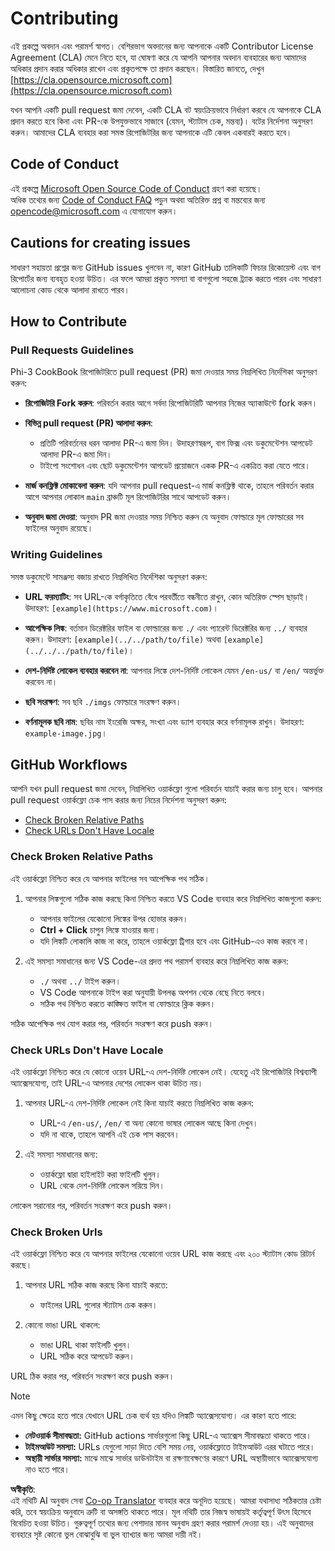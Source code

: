 <!--
CO_OP_TRANSLATOR_METADATA:
{
  "original_hash": "90d0d072cf26ccc1f271a580d3e45d70",
  "translation_date": "2025-07-09T18:13:09+00:00",
  "source_file": "CONTRIBUTING.md",
  "language_code": "bn"
}
-->
# Contributing

এই প্রকল্পে অবদান এবং পরামর্শ স্বাগত। বেশিরভাগ অবদানের জন্য আপনাকে একটি Contributor License Agreement (CLA) মেনে নিতে হবে, যা ঘোষণা করে যে আপনি আপনার অবদান ব্যবহারের জন্য আমাদের অধিকার প্রদান করার অধিকার রাখেন এবং প্রকৃতপক্ষে তা প্রদান করছেন। বিস্তারিত জানতে, দেখুন [https://cla.opensource.microsoft.com](https://cla.opensource.microsoft.com)

যখন আপনি একটি pull request জমা দেবেন, একটি CLA বট স্বয়ংক্রিয়ভাবে নির্ধারণ করবে যে আপনাকে CLA প্রদান করতে হবে কিনা এবং PR-কে উপযুক্তভাবে সাজাবে (যেমন, স্ট্যাটাস চেক, মন্তব্য)। বটের নির্দেশনা অনুসরণ করুন। আমাদের CLA ব্যবহার করা সমস্ত রিপোজিটরির জন্য আপনাকে এটি কেবল একবারই করতে হবে।

## Code of Conduct

এই প্রকল্পে [Microsoft Open Source Code of Conduct](https://opensource.microsoft.com/codeofconduct/) গ্রহণ করা হয়েছে।  
অধিক তথ্যের জন্য [Code of Conduct FAQ](https://opensource.microsoft.com/codeofconduct/faq/) পড়ুন অথবা অতিরিক্ত প্রশ্ন বা মন্তব্যের জন্য [opencode@microsoft.com](mailto:opencode@microsoft.com) এ যোগাযোগ করুন।

## Cautions for creating issues

সাধারণ সহায়তা প্রশ্নের জন্য GitHub issues খুলবেন না, কারণ GitHub তালিকাটি ফিচার রিকোয়েস্ট এবং বাগ রিপোর্টের জন্য ব্যবহৃত হওয়া উচিত। এর ফলে আমরা প্রকৃত সমস্যা বা বাগগুলো সহজে ট্র্যাক করতে পারব এবং সাধারণ আলোচনা কোড থেকে আলাদা রাখতে পারব।

## How to Contribute

### Pull Requests Guidelines

Phi-3 CookBook রিপোজিটরিতে pull request (PR) জমা দেওয়ার সময় নিম্নলিখিত নির্দেশিকা অনুসরণ করুন:

- **রিপোজিটরি Fork করুন**: পরিবর্তন করার আগে সর্বদা রিপোজিটরিটি আপনার নিজের অ্যাকাউন্টে fork করুন।

- **বিভিন্ন pull request (PR) আলাদা করুন**:
  - প্রতিটি পরিবর্তনের ধরন আলাদা PR-এ জমা দিন। উদাহরণস্বরূপ, বাগ ফিক্স এবং ডকুমেন্টেশন আপডেট আলাদা PR-এ জমা দিন।
  - টাইপো সংশোধন এবং ছোট ডকুমেন্টেশন আপডেট প্রয়োজনে একক PR-এ একত্রিত করা যেতে পারে।

- **মার্জ কনফ্লিক্ট মোকাবেলা করুন**: যদি আপনার pull request-এ মার্জ কনফ্লিক্ট থাকে, তাহলে পরিবর্তন করার আগে আপনার লোকাল `main` ব্রাঞ্চটি মূল রিপোজিটরির সাথে আপডেট করুন।

- **অনুবাদ জমা দেওয়া**: অনুবাদ PR জমা দেওয়ার সময় নিশ্চিত করুন যে অনুবাদ ফোল্ডারে মূল ফোল্ডারের সব ফাইলের অনুবাদ রয়েছে।

### Writing Guidelines

সমস্ত ডকুমেন্টে সামঞ্জস্য বজায় রাখতে নিম্নলিখিত নির্দেশিকা অনুসরণ করুন:

- **URL ফরম্যাটিং**: সব URL-কে বর্গাকৃতিতে বেঁধে পরবর্তীতে বন্ধনীতে রাখুন, কোন অতিরিক্ত স্পেস ছাড়াই। উদাহরণ: `[example](https://www.microsoft.com)`।

- **আপেক্ষিক লিঙ্ক**: বর্তমান ডিরেক্টরির ফাইল বা ফোল্ডারের জন্য `./` এবং প্যারেন্ট ডিরেক্টরির জন্য `../` ব্যবহার করুন। উদাহরণ: `[example](../../path/to/file)` অথবা `[example](../../../path/to/file)`।

- **দেশ-নির্দিষ্ট লোকেল ব্যবহার করবেন না**: আপনার লিঙ্কে দেশ-নির্দিষ্ট লোকেল যেমন `/en-us/` বা `/en/` অন্তর্ভুক্ত করবেন না।

- **ছবি সংরক্ষণ**: সব ছবি `./imgs` ফোল্ডারে সংরক্ষণ করুন।

- **বর্ণনামূলক ছবি নাম**: ছবির নাম ইংরেজি অক্ষর, সংখ্যা এবং ড্যাশ ব্যবহার করে বর্ণনামূলক রাখুন। উদাহরণ: `example-image.jpg`।

## GitHub Workflows

আপনি যখন pull request জমা দেবেন, নিম্নলিখিত ওয়ার্কফ্লো গুলো পরিবর্তন যাচাই করার জন্য চালু হবে। আপনার pull request ওয়ার্কফ্লো চেক পাস করার জন্য নিচের নির্দেশনা অনুসরণ করুন:

- [Check Broken Relative Paths](../..)  
- [Check URLs Don't Have Locale](../..)

### Check Broken Relative Paths

এই ওয়ার্কফ্লো নিশ্চিত করে যে আপনার ফাইলের সব আপেক্ষিক পথ সঠিক।

1. আপনার লিঙ্কগুলো সঠিক কাজ করছে কিনা নিশ্চিত করতে VS Code ব্যবহার করে নিম্নলিখিত কাজগুলো করুন:  
    - আপনার ফাইলের যেকোনো লিঙ্কের উপর হোভার করুন।  
    - **Ctrl + Click** চাপুন লিঙ্কে যাওয়ার জন্য।  
    - যদি লিঙ্কটি লোকালি কাজ না করে, তাহলে ওয়ার্কফ্লো ট্রিগার হবে এবং GitHub-এও কাজ করবে না।

1. এই সমস্যা সমাধানের জন্য VS Code-এর প্রদত্ত পথ পরামর্শ ব্যবহার করে নিম্নলিখিত কাজ করুন:  
    - `./` অথবা `../` টাইপ করুন।  
    - VS Code আপনাকে টাইপ করা অনুযায়ী উপলব্ধ অপশন থেকে বেছে নিতে বলবে।  
    - সঠিক পথ নিশ্চিত করতে কাঙ্ক্ষিত ফাইল বা ফোল্ডারে ক্লিক করুন।

সঠিক আপেক্ষিক পথ যোগ করার পর, পরিবর্তন সংরক্ষণ করে push করুন।

### Check URLs Don't Have Locale

এই ওয়ার্কফ্লো নিশ্চিত করে যে কোনো ওয়েব URL-এ দেশ-নির্দিষ্ট লোকেল নেই। যেহেতু এই রিপোজিটরি বিশ্বব্যাপী অ্যাক্সেসযোগ্য, তাই URL-এ আপনার দেশের লোকেল থাকা উচিত নয়।

1. আপনার URL-এ দেশ-নির্দিষ্ট লোকেল নেই কিনা যাচাই করতে নিম্নলিখিত কাজ করুন:  
    - URL-এ `/en-us/`, `/en/` বা অন্য কোনো ভাষার লোকেল আছে কিনা দেখুন।  
    - যদি না থাকে, তাহলে আপনি এই চেক পাস করবেন।

1. এই সমস্যা সমাধানের জন্য:  
    - ওয়ার্কফ্লো দ্বারা হাইলাইট করা ফাইলটি খুলুন।  
    - URL থেকে দেশ-নির্দিষ্ট লোকেল সরিয়ে দিন।

লোকেল সরানোর পর, পরিবর্তন সংরক্ষণ করে push করুন।

### Check Broken Urls

এই ওয়ার্কফ্লো নিশ্চিত করে যে আপনার ফাইলের যেকোনো ওয়েব URL কাজ করছে এবং ২০০ স্ট্যাটাস কোড রিটার্ন করছে।

1. আপনার URL সঠিক কাজ করছে কিনা যাচাই করতে:  
    - ফাইলের URL গুলোর স্ট্যাটাস চেক করুন।

2. কোনো ভাঙা URL থাকলে:  
    - ভাঙা URL থাকা ফাইলটি খুলুন।  
    - URL সঠিক করে আপডেট করুন।

URL ঠিক করার পর, পরিবর্তন সংরক্ষণ করে push করুন।

> [!NOTE]  
>  
> এমন কিছু ক্ষেত্রে হতে পারে যেখানে URL চেক ব্যর্থ হয় যদিও লিঙ্কটি অ্যাক্সেসযোগ্য। এর কারণ হতে পারে:  
>  
> - **নেটওয়ার্ক সীমাবদ্ধতা:** GitHub actions সার্ভারগুলো কিছু URL-এ অ্যাক্সেস সীমাবদ্ধতা থাকতে পারে।  
> - **টাইমআউট সমস্যা:** URLs যেগুলো সাড়া দিতে বেশি সময় নেয়, ওয়ার্কফ্লোতে টাইমআউট এরর ঘটাতে পারে।  
> - **অস্থায়ী সার্ভার সমস্যা:** মাঝে মাঝে সার্ভার ডাউনটাইম বা রক্ষণাবেক্ষণের কারণে URL অস্থায়ীভাবে অ্যাক্সেসযোগ্য নাও হতে পারে।

**অস্বীকৃতি**:  
এই নথিটি AI অনুবাদ সেবা [Co-op Translator](https://github.com/Azure/co-op-translator) ব্যবহার করে অনূদিত হয়েছে। আমরা যথাসাধ্য সঠিকতার চেষ্টা করি, তবে স্বয়ংক্রিয় অনুবাদে ত্রুটি বা অসঙ্গতি থাকতে পারে। মূল নথিটি তার নিজস্ব ভাষায়ই কর্তৃত্বপূর্ণ উৎস হিসেবে বিবেচিত হওয়া উচিত। গুরুত্বপূর্ণ তথ্যের জন্য পেশাদার মানব অনুবাদ গ্রহণ করার পরামর্শ দেওয়া হয়। এই অনুবাদের ব্যবহারে সৃষ্ট কোনো ভুল বোঝাবুঝি বা ভুল ব্যাখ্যার জন্য আমরা দায়ী নই।